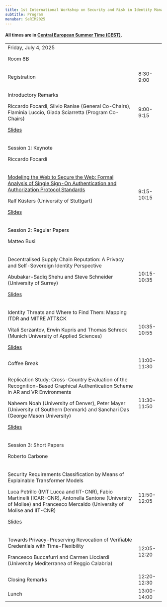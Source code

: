 ```yaml
---
title: 1st International Workshop on Security and Risk in Identity Management (SeRIM 2025)
subtitle: Program
menubar: SeRIM2025
---
```


<div class="text-center">
  <h4>All times are in <a href="https://time.is/en/CEST" target="_blank">Central European Summer Time (CEST)</a>.</h4>
</div>

<table class="bordered program" width="100%">
  <tr class="day">
    <td colspan="2">
      Friday, July 4, 2025
      <p class="location">Room 8B</p>
    </td>
  </tr>

  <tr class="logistical">
    <td class="talk">
      <p class="title">Registration</p>
    </td>
    <td>8:30-9:00</td>
  </tr>

  <tr class="institutional">
    <td class="talk">
      <p class="title">Introductory Remarks</p>
      <p class="speakers">Riccardo Focardi, Silvio Ranise (General Co-Chairs), Flaminia Luccio, Giada Sciarretta (Program Co-Chairs)</p>
      <p class="links">
        <a class="link slides" target="_blank" href="/assets/areas/events/SeRIM2025/slides/0_1_IntroductoryRemarks.pdf">Slides</a>
      </p>
    </td>
    <td>9:00-9:15</td>
  </tr>

  <tr class="session">
    <td colspan="2">
      <p class="title">Session 1: Keynote</p>
      <p class="chair">Riccardo Focardi</p>
    </td>
  </tr>
  <tr>
    <td class="talk">
      <p class="title">
        <a href="keynote">
          Modeling the Web to Secure the Web: Formal Analysis of Single Sign-On Authentication and Authorization Protocol Standards
        </a>
      </p>
      <p class="speakers">Ralf Küsters (University of Stuttgart)</p>
      <p class="links">
        <a class="link slides" target="_blank" href="/assets/areas/events/SeRIM2025/slides/1_1_Küsters.pdf">Slides</a>
      </p>
    </td>
    <td>9:15-10:15</td>
  </tr>

  <tr class="session">
    <td colspan="2">
      <p class="title">Session 2: Regular Papers</p>
      <p class="chair">Matteo Busi</p>
    </td>
  </tr>
  <tr>
    <td class="talk">
      <p class="title">Decentralised Supply Chain Reputation: A Privacy and Self-Sovereign Identity Perspective</p>
      <p class="speakers">Abubakar-Sadiq Shehu and Steve Schneider (University of Surrey)</p>
      <p class="links">
        <a class="link slides" target="_blank" href="/assets/areas/events/SeRIM2025/slides/2_1_Shehu.pdf">Slides</a>
      </p>
    </td>
    <td>10:15-10:35</td>
  </tr>
  <tr>
    <td class="talk">
      <p class="title">Identity Threats and Where to Find Them: Mapping ITDR and MITRE ATT&CK</p>
      <p class="speakers">Vitali Serzantov, Erwin Kupris and Thomas Schreck (Munich University of Applied Sciences)</p>
      <p class="links">
        <a class="link slides" target="_blank" href="/assets/areas/events/SeRIM2025/slides/2_2_Serzantov.pdf">Slides</a>
      </p>
    </td>
    <td>10:35-10:55</td>
  </tr>

  <tr class="recreational">
    <td>
      Coffee Break
    </td>
    <td>11:00-11:30</td>
  </tr>

  <tr>
    <td class="talk">
      <p class="title">Replication Study: Cross-Country Evaluation of the Recognition-Based Graphical Authentication Scheme in AR and VR Environments</p>
      <p class="speakers">Naheem Noah (University of Denver), Peter Mayer (University of Southern Denmark) and Sanchari Das (George Mason University)</p>
      <p class="links">
        <a class="link slides" target="_blank" href="/assets/areas/events/SeRIM2025/slides/2_3_Noah.pdf">Slides</a>
      </p>
    </td>
    <td>11:30-11:50</td>
  </tr>

  <tr class="session">
    <td colspan="2">
      <p class="title">Session 3: Short Papers</p>
      <p class="chair">Roberto Carbone</p>
    </td>
  </tr>
  <tr>
    <td class="paper">
      <p class="title">Security Requirements Classification by Means of Explainable Transformer Models</p>
      <p class="authors">Luca Petrillo (IMT Lucca and IIT-CNR), Fabio Martinelli (ICAR-CNR), Antonella Santone (University of Molise) and Francesco Mercaldo (University of Molise and IIT-CNR)</p>
      <p class="links">
        <a class="link slides" target="_blank" href="/assets/areas/events/SeRIM2025/slides/3_1_Petrillo.pdf">Slides</a>
      </p>
    </td>
    <td>11:50-12:05</td>
  </tr>
  <tr>
    <td class="paper">
      <p class="title">Towards Privacy-Preserving Revocation of Verifiable Credentials with Time-Flexibility</p>
      <p class="authors">Francesco Buccafurri and Carmen Licciardi (University Mediterranea of Reggio Calabria)</p>
    </td>
    <td>12:05-12:20</td>
  </tr>

  <tr class="institutional">
    <td>
      Closing Remarks
    </td>
    <td>12:20-12:30</td>
  </tr>

  <tr class="recreational">
    <td>
      Lunch
    </td>
    <td>13:00-14:00</td>
  </tr>
</table>